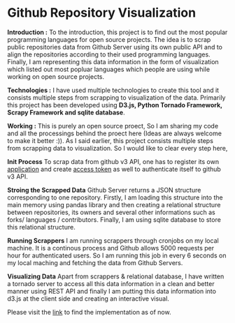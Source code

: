 # Github Repository Visualization

**Introduction :**
To the introduction, this project is to find out the most popular programming languages for open source projects. The idea is to scrap public repositories data from Github Server using its own public API and to align the repositories according to their used programming languages. Finally, I am representing this data information in the form of visualization which listed out most popluar languages which people are using while working on open source projects.

**Technologies :**
I have used multiple technologies to create this tool and it consists multiple steps from scrapping to visualization of the data. Primarily this project has been developed using **D3.js, Python Tornado Framework, Scrapy Framework and sqlite database**.

**Working :**
This is purely an open source proect, So I am sharing my code and all the processings behind the proect here (Ideas are always welcome to make it better :)). As I said earlier, this project consists multiple steps from scrapping data to visualization. So I would like to clear every step here,

**Init Process**
	To scrap data from github v3 API, one has to register its own [application](https://github.com/settings/developers) and create [access token](https://gist.github.com/caspyin/2288960) as well to authenticate itself to github v3 API.

**Stroing the Scrapped Data**
	Github Server returns a JSON structure corresponding to one repository. Firstly, I am loading this structure into the main memory using pandas library and then creating a relational structure between repositories, its owners and several other informations such as forks/ languages / contributors. Finally, I am using sqlite database to store this relational structure.

**Running Scrappers**
	I am running scrappers through cronjobs on my local machine. It is a continous process and Github allows 5000 requests per hour for authenticated users. So I am running this job in every 6 seconds on my local maching and fetching the data from Github Servers. 
	
**Visualizing Data**
	Apart from scrappers & relational database, I have written a tornado server to access all this data information in a clean and better manner using REST API and finally I am putting this data information into d3.js at the client side and creating an interactive visual.


Please visit the [link](https://mukultaneja.github.io/analysis/github-repos/) to find the implementation as of now.